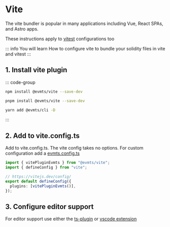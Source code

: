 # Vite

The vite bundler is popular in many applications including Vue, React SPAs, and Astro apps.

These instructions apply to [vitest](todo.link) configurations too

::: info You will learn
How to configure vite to bundle your solidity files in vite and vitest
:::

## 1. Install vite plugin

::: code-group

```bash [npm]
npm install @evmts/vite --save-dev
```

```bash [pnpm]
pnpm install @evmts/vite --save-dev
```

```bash [yarn]
yarn add @evmts/cli -D
```

:::

## 2. Add to vite.config.ts

Add to vite.config.ts. The vite config takes no options. For custom configuration add a [evmts.config.ts](../reference/config.md)

```typescript vite.config.ts
import { vitePluginEvmts } from "@evmts/vite";
import { defineConfig } from "vite";

// https://vitejs.dev/config/
export default defineConfig({
  plugins: [vitePluginEvmts()],
});
```

## 3. Configure editor support

For editor support use either the [ts-plugin](../tutorial/typescript) or [vscode extension](../guides/vscode)
